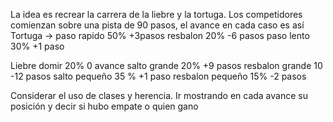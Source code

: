 La idea es recrear la carrera de la liebre y la tortuga.
Los competidores comienzan sobre una pista de 90 pasos, el avance en cada caso es así
Tortuga ->
paso rapido 50%     +3pasos
resbalon 20%           -6 pasos
paso lento 30%       +1 paso

Liebre
domir 20%                          0 avance
salto grande 20%              +9 pasos
resbalon grande 10          -12 pasos
salto pequeño 35 %         +1 paso
resbalon pequeño 15%    -2 pasos

Considerar el uso de clases y herencia.
Ir mostrando en cada avance su posición y decir si hubo empate o quien gano
